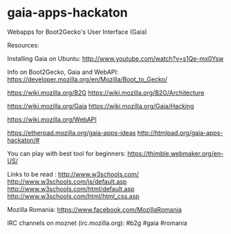 gaia-apps-hackaton
==================

Webapps for Boot2Gecko's User Interface (Gaia)

Resources:

Installing Gaia on Ubuntu:
http://www.youtube.com/watch?v=s1Qe-mx0Ysw

Info on Boot2Gecko, Gaia and WebAPI:
https://developer.mozilla.org/en/Mozilla/Boot_to_Gecko/

https://wiki.mozilla.org/B2G
https://wiki.mozilla.org/B2G/Architecture

https://wiki.mozilla.org/Gaia
https://wiki.mozilla.org/Gaia/Hacking

https://wiki.mozilla.org/WebAPI

https://etherpad.mozilla.org/gaia-apps-ideas
http://htmlpad.org/gaia-apps-hackaton/#



You can play with best tool for beginners:
https://thimble.webmaker.org/en-US/

Links to be read :
http://www.w3schools.com/
http://www.w3schools.com/js/default.asp
http://www.w3schools.com/html/default.asp
http://www.w3schools.com/html/html_css.asp

Mozilla Romania: https://www.facebook.com/MozillaRomania

IRC channels on moznet (irc.mozilla.org):
#b2g
#gaia
#romania

